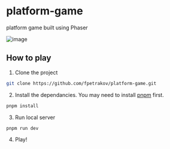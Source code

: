 # platform-game
platform game built using Phaser

![image](https://user-images.githubusercontent.com/34133492/189520049-5ccb1a3e-db8d-4851-9b58-088ca7260df7.png)

## How to play

1. Clone the project

```bash
git clone https://github.com/fpetrakov/platform-game.git
```

2. Install the dependancies. You may need to install [pnpm](https://pnpm.io/) first.

```bash
pnpm install
```

3. Run local server 

```bash
pnpm run dev
```

4. Play! 
